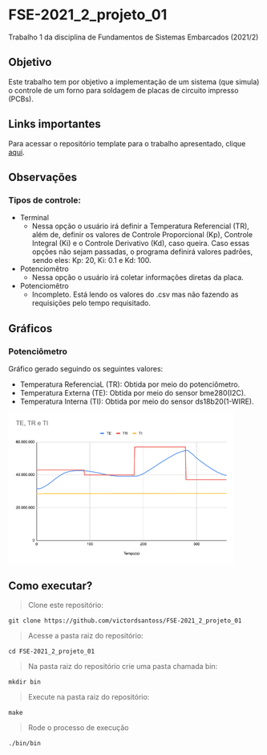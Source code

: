 # FSE-2021_2_projeto_01
Trabalho 1 da disciplina de Fundamentos de Sistemas Embarcados (2021/2)

## Objetivo 
Este trabalho tem por objetivo a implementação de um sistema (que simula) o controle de um forno para soldagem de placas de circuito impresso (PCBs).

## Links importantes
Para acessar o repositório template para o trabalho apresentado, clique [aqui](https://gitlab.com/fse_fga/trabalhos-2021_2/trabalho-1-2021-2).

## Observações
### Tipos de controle:
* Terminal
    - Nessa opção o usuário irá definir a Temperatura Referencial (TR), além de, definir os valores de Controle Proporcional (Kp), Controle Integral (Ki) e o Controle Derivativo (Kd), caso queira. Caso essas opções não sejam passadas, o programa definirá valores padrões, 
    sendo eles: Kp: 20, Ki: 0.1 e Kd: 100.
* Potenciomêtro
    - Nessa opção o usuário irá coletar informações diretas da placa.
* Potenciomêtro
    - Incompleto. Está lendo os valores do .csv mas não fazendo as requisições pelo tempo requisitado.

## Gráficos 
### Potenciômetro
Gráfico gerado seguindo os seguintes valores: 
* Temperatura ReferenciaL (TR): Obtida por meio do potenciômetro. 
* Temperatura Externa (TE): Obtida por meio do sensor bme280(I2C).
* Temperatura Interna (TI): Obtida por meio do sensor ds18b20(1-WIRE).

<img src="./images/potenciometro.png" width="450px" alt="potenciometro">

## Como executar?
> Clone este repositório:

    git clone https://github.com/victordsantoss/FSE-2021_2_projeto_01
> Acesse a pasta raiz do repositório:

    cd FSE-2021_2_projeto_01
> Na pasta raiz do repositório crie uma pasta chamada bin:

    mkdir bin
> Execute na pasta raiz do repositório:
    
    make
> Rode o processo de execução

    ./bin/bin
